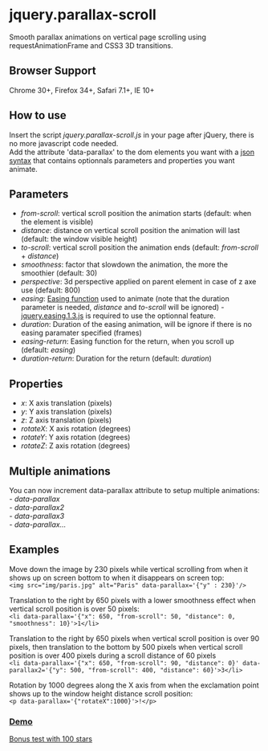 # jquery.parallax-scroll
Smooth parallax animations on vertical page scrolling using requestAnimationFrame and CSS3 3D transitions.

<h2>Browser Support</h2>
Chrome 30+, Firefox 34+, Safari 7.1+, IE 10+

<h2>How to use</h2>
Insert the script <em>jquery.parallax-scroll.js</em> in your page after jQuery, there is no more javascript code needed.<br/>
Add the attribute 'data-parallax' to the dom elements you want with a <a href="http://en.wikipedia.org/wiki/JSON#Data_types.2C_syntax_and_example" target="_blank">json syntax</a> that contains optionnals parameters and properties you want animate.

<h2>Parameters</h2>
<ul>
	<li><em>from-scroll</em>: vertical scroll position the animation starts (default: when the element is visible)</li>
	<li><em>distance</em>: distance on vertical scroll position the animation will last (default: the window visible height)</li>
	<li><em>to-scroll</em>: vertical scroll position the animation ends (default: <em>from-scroll</em> + <em>distance</em>)</li>
	<li><em>smoothness</em>: factor that slowdown the animation, the more the smoothier (default: 30)</li>
	<li><em>perspective</em>: 3d perspective applied on parent element in case of z axe use (default: 800)</li>
	<li><em>easing</em>: <a href="http://gsgd.co.uk/sandbox/jquery/easing/" target="_blank">Easing function</a> used to animate (note that the duration parameter is needed, <em>distance</em> and <em>to-scroll</em> will be ignored) - <a href="http://gsgd.co.uk/sandbox/jquery/easing/jquery.easing.1.3.js" target="_blank">jquery.easing.1.3.js</a> is required to use the optionnal feature.</li>
	<li><em>duration</em>: Duration of the easing animation, will be ignore if there is no easing paramater specified (frames)
	<li><em>easing-return</em>: Easing function for the return, when you scroll up (default: <em>easing</em>)</li>
	<li><em>duration-return</em>: Duration for the return (default: <em>duration</em>)</li>
	
</ul>

<h2>Properties</h2>
<ul>
	<li><em>x</em>: X axis translation (pixels)</li>
	<li><em>y</em>: Y axis translation (pixels)</li>
	<li><em>z</em>: Z axis translation (pixels)</li>
	<li><em>rotateX</em>: X axis rotation (degrees)</li>
	<li><em>rotateY</em>: Y axis rotation (degrees)</li>
	<li><em>rotateZ</em>: Z axis rotation (degrees)</li>
</ul>

<h2>Multiple animations</h2>
You can now increment data-parallax attribute to setup multiple animations:<br/>
- <em>data-parallax</em><br/>
- <em>data-parallax2</em><br/>
- <em>data-parallax3</em><br/>
- <em>data-parallax...</em>

<h2>Examples</h2>
<p>
	Move down the image by 230 pixels while vertical scrolling from when it shows up on screen bottom to when it disappears on screen top:<br/>
	<code>&lt;img src="img/paris.jpg" alt="Paris" data-parallax='{"y" : 230}'/&gt;</code>
</p>
<p>
	Translation to the right by 650 pixels with a lower smoothness effect when vertical scroll position is over 50 pixels:<br/>
	<code>&lt;li data-parallax='{"x": 650, "from-scroll": 50, "distance": 0, "smoothness": 10}'&gt;1&lt;/li&gt;</code>
</p>
<p>
	Translation to the right by 650 pixels when vertical scroll position is over 90 pixels, then translation to the bottom by 500 pixels when vertical scroll position is over 400 pixels during a scroll distance of 60 pixels<br/>
	<code>&lt;li data-parallax='{"x": 650, "from-scroll": 90, "distance": 0}' data-parallax2='{"y": 500, "from-scroll": 400, "distance": 60}'&gt;3&lt;/li&gt;</code>
</p>
<p>
	Rotation by 1000 degrees along the X axis from when the exclamation point shows up to the window height distance scroll position:<br/>
	<code>&lt;p data-parallax='{"rotateX":1000}'&gt;!&lt;/p&gt;</code>
</p>

<h3><a href="http://free.matthieu.com/jquery.parallax-scroll/demo.html" target="_blank">Demo</a></h3>
<p><a href="http://free.matthieu.com/jquery.parallax-scroll/stars.html" target="_blank">Bonus test with 100 stars</a></p>